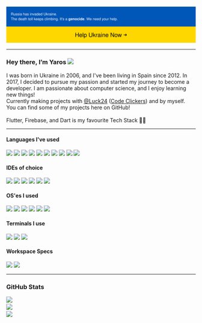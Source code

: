 [![Stand With Ukraine](https://raw.githubusercontent.com/vshymanskyy/StandWithUkraine/main/banner2-direct.svg)](https://stand-with-ukraine.pp.ua)

<hr>

<h3>Hey there, I’m Yaros <img src="https://media.giphy.com/media/hvRJCLFzcasrR4ia7z/giphy.gif" width="20px"></h3>

<div>
  I was born in Ukraine in 2006, and I've been living in Spain since 2012. In 2017, I decided to pursue my passion and started my journey to become a developer.
  I am passionate about computer science, and I enjoy learning new things!
  <br />Currently making projects with <a href="https://github.com/Luck24">@Luck24</a> (<a href="https://codeclickers.com">Code Clickers</a>) and by myself. You can find some of my projects here on GitHub!
  <br />
  <br />
  Flutter, Firebase, and Dart is my favourite Tech Stack 💛💙
</div>

<hr>

<div>
<h4> Languages I've used</h4>
  <img src="https://img.shields.io/badge/-Python-blue?style=for-the-badge&logo=python&logoColor=white&labelColor=black">
  <img src="https://img.shields.io/badge/-Flutter-aqua?style=for-the-badge&logo=flutter&logoColor=white&labelColor=black">
  <img src="https://img.shields.io/badge/C%23-239120?style=for-the-badge&logo=c-sharp&logoColor=white&labelColor=black">
  <img src="https://img.shields.io/badge/Unity-100000?style=for-the-badge&logo=unity&logoColor=white&labelColor=black">
  <img src="https://img.shields.io/badge/-C++-25c492?style=for-the-badge&logo=cplusplus&logoColor=white&labelColor=black">
  <img src="https://img.shields.io/badge/-Java-lime?style=for-the-badge&logo=oracle&logoColor=white&labelColor=black">
  <img src="https://img.shields.io/badge/-HTML-red?style=for-the-badge&logo=html5&logoColor=white&labelColor=black">
  <img src="https://img.shields.io/badge/-CSS-orange?style=for-the-badge&logo=css3&logoColor=white&labelColor=black">
  <img src="https://img.shields.io/badge/-JS-yellow?style=for-the-badge&logo=javascript&logoColor=white&labelColor=black">
  <img src="https://img.shields.io/badge/-Bash-d92f1c?style=for-the-badge&logo=gnubash&logoColor=white&labelColor=black">
</div>

<div>
<h4> IDEs of choice</h4>
  <img src="https://img.shields.io/badge/Visual_Studio_Code-0078D4?style=for-the-badge&logo=visual%20studio%20code&logoColor=white&labelColor=black">
  <img src="https://img.shields.io/badge/Eclipse-2C2255?style=for-the-badge&logo=eclipse&logoColor=white&labelColor=black">
  <img src="https://img.shields.io/badge/Android_Studio-3DDC84?style=for-the-badge&logo=android-studio&logoColor=white&labelColor=black">
  <img src="https://img.shields.io/badge/Arduino_IDE-00979D?style=for-the-badge&logo=arduino&logoColor=white&labelColor=black">
  <img src="https://img.shields.io/badge/PyCharm-665500.svg?&style=for-the-badge&logo=PyCharm&logoColor=white&labelColor=black"> 
  <img src="https://img.shields.io/badge/Xcode-007ACC?style=for-the-badge&logo=Xcode&logoColor=white&labelColor=black">
</div>

<div>
<h4> OS'es I used</h4>
  <img src="https://img.shields.io/badge/Windows-0078D6?style=for-the-badge&logo=windows&logoColor=white&labelColor=black">
  <img src="https://img.shields.io/badge/Android-3DDC84?style=for-the-badge&logo=android&logoColor=white&labelColor=black">
  <img src="https://img.shields.io/badge/Kali_Linux-557C94?style=for-the-badge&logo=kali-linux&logoColor=white&labelColor=black">
  <img src="https://img.shields.io/badge/Arch_Linux-1793D1?style=for-the-badge&logo=arch-linux&logoColor=white&labelColor=black">
  <img src="https://img.shields.io/badge/Ubuntu-E95420?style=for-the-badge&logo=ubuntu&logoColor=white&labelColor=black"> 
  <img src="https://img.shields.io/badge/mac%20os-FFFFFF?style=for-the-badge&logo=apple&logoColor=white&labelColor=black">
</div>

<div>
<h4> Terminals I use</h4>
  <img src="https://img.shields.io/badge/windows%20terminal-4D4D4D?style=for-the-badge&logo=windows%20terminal&logoColor=white&labelColor=black">
  <img src="https://img.shields.io/badge/GNU%20Bash-4EAA25?style=for-the-badge&logo=GNU%20Bash&logoColor=white&labelColor=black">
  <img src="https://img.shields.io/badge/GIT-E44C30?style=for-the-badge&logo=git&logoColor=white&labelColor=black">
</div>

<div>
  <h4>Workspace Specs</h3>
  <img src="https://img.shields.io/badge/Intel-Core_i5_9th-0071C5?style=for-the-badge&logo=intel&logoColor=white&labelColor=black">
  <img src="https://img.shields.io/badge/NVIDIA-GTX1050Ti-76B900?style=for-the-badge&logo=nvidia&logoColor=white&labelColor=black">
</div>

<hr>

<h3>GitHub Stats</h3>

<div>
    <img src="https://github-readme-stats.vercel.app/api?username=YarostheLaunchpadder&count_private=true&include_all_commits=true&show_icons=true&hide_border=true&bg_color=161B22&text_color=c9d1d9&title_color=50a6ff&icon_color=3572a5">
</div>

<div>
  <img src="https://github-readme-stats.vercel.app/api/top-langs/?username=YarostheLaunchpadder&langs_count=8&layout=compact&hide_border=true&bg_color=161B22&text_color=c9d1d9&title_color=50a6ff&icon_color=3572a5&card_width=445"/>
</div>

<div>
 <img src="http://github-readme-streak-stats.herokuapp.com?user=YarostheLaunchpadder&theme=dark&hide_border=true&background=161B22&ring=50A6FF&fire=FF9022&currStreakLabel=FFFFFF">
</div>
